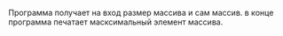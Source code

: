 Программа получает на вход размер массива и сам массив. в конце программа печатает масксимальный элемент массива.